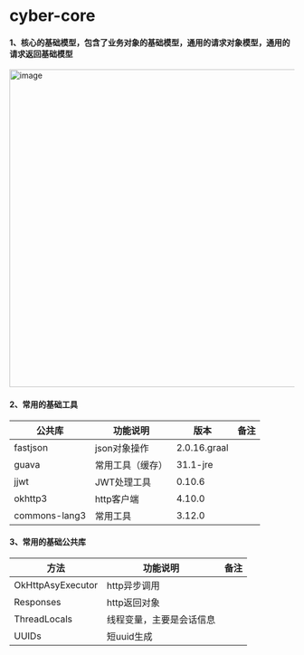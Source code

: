 # cyber-core



#### 1、核心的基础模型，包含了业务对象的基础模型，通用的请求对象模型，通用的请求返回基础模型

<img width="562" alt="image" src="https://user-images.githubusercontent.com/29422590/235084627-3a5f7842-1cbe-48d0-97cd-f7a6d886a03b.png">




#### 2、常用的基础工具

| **公共库**    | **功能说明**     | **版本**     | **备注** |
| ------------- | ---------------- | ------------ | -------- |
| fastjson      | json对象操作     | 2.0.16.graal |          |
| guava         | 常用工具（缓存） | 31.1-jre     |          |
| jjwt          | JWT处理工具      | 0.10.6       |          |
| okhttp3       | http客户端       | 4.10.0       |          |
| commons-lang3 | 常用工具         | 3.12.0       |          |



#### 3、常用的基础公共库

| **方法**          | **功能说明**             | **备注** |
| ----------------- | ------------------------ | -------- |
| OkHttpAsyExecutor | http异步调用             |          |
| Responses         | http返回对象             |          |
| ThreadLocals      | 线程变量，主要是会话信息 |          |
| UUIDs             | 短uuid生成               |          |
